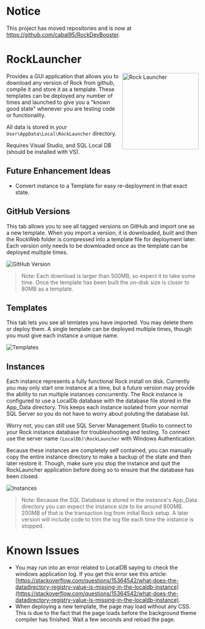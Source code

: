 # Notice

This project has moved repositories and is now at https://github.com/cabal95/RockDevBooster.

# RockLauncher

<img src="./RockLauncher/resources/RockLauncher.svg" title="Rock Launcher" alt="Rock Launcher" width="200px" align="right">

Provides a GUI application that allows you to download any version of Rock from github,
compile it and store it as a template. These templates can be deployed any number of
times and launched to give you a "known good state" whenever you are testing code or
functionality.

All data is stored in your `User\AppData\Local\RockLauncher` directory.

Requires Visual Studio, and SQL Local DB (should be installed with VS).

## Future Enhancement Ideas

* Convert instance to a Template for easy re-deployment in that exact state.

## GitHub Versions

This tab allows you to see all tagged versions on GitHub and import one as a new template.
When you import a version, it is downloaded, built and then the RockWeb folder is compressed
into a template file for deployment later. Each version only needs to be downloaded once as
the template can be deployed multiple times.

![GitHub Version](https://github.com/cabal95/RockLauncher/raw/master/Documentation/GitHubVersionsScreen.png)

> Note: Each download is larger than 500MB, so expect it to take some time. Once the template
> has been built the on-disk size is closer to 80MB as a template.

## Templates

This tab lets you see all temlates you have imported. You may delete them or deploy them.
A single template can be deployed multiple times, though you must give each instance a
unique name.

![Templates](https://github.com/cabal95/RockLauncher/raw/master/Documentation/TemplateScreen.png)

## Instances

Each instance represents a fully functional Rock install on disk. Currently you may only
start one instance at a time, but a future version may provide the ability to run multiple
instances concurrently. The Rock instance is configured to use a LocalDb database with the
database file stored in the App_Data directory. This keeps each instance isolated from your
normal SQL Server so you do not have to worry about poluting the database list.

Worry not, you can still use SQL Server Management Studio to connect to your Rock instance
database for troubleshooting and testing. To connect use the server name
`(LocalDb)\RockLauncher` with Windows Authentication.

Because these instances are completely self contained, you can manually copy the entire
instance directory to make a backup of the state and then later restore it. Though, make
sure you stop the instance and quit the RockLauncher application before doing so to ensure
that the database has been closed.

![Instances](https://github.com/cabal95/RockLauncher/raw/master/Documentation/InstancesScreen.png)

> Note: Because the SQL Database is stored in the instance's App_Data directory you can
> expect the instance size to be around 600MB. 200MB of that is the transaction log from
> initial Rock setup. A later version will include code to trim the log file each time
> the instance is stopped.

# Known Issues

* You may run into an error related to LocalDB saying to check the windows application log.
If you get this error see this article: [https://stackoverflow.com/questions/15364542/what-does-the-datadirectory-registry-value-is-missing-in-the-localdb-instance](https://stackoverflow.com/questions/15364542/what-does-the-datadirectory-registry-value-is-missing-in-the-localdb-instance).
* When deploying a new template, the page may load without any CSS. This is due to the fact
that the page loads before the background theme compiler has finished. Wait a few seconds
and reload the page.
